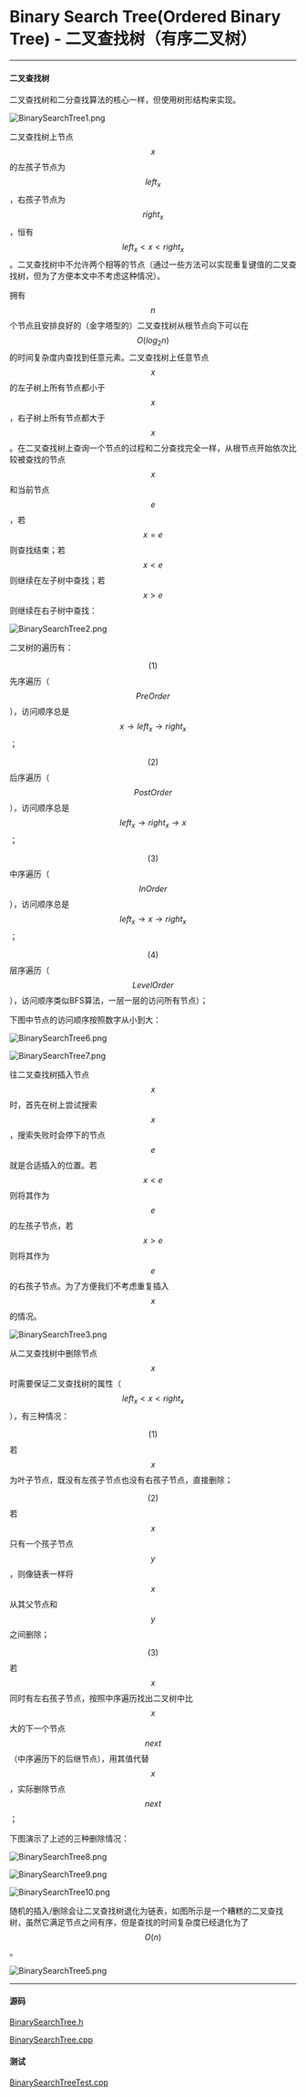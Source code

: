 <script type="text/javascript" src="https://cdnjs.cloudflare.com/ajax/libs/mathjax/2.7.1/MathJax.js?config=TeX-AMS-MML_HTMLorMML"></script>

# Binary Search Tree(Ordered Binary Tree) - 二叉查找树（有序二叉树）

--------

#### 二叉查找树

二叉查找树和二分查找算法的核心一样，但使用树形结构来实现。

![BinarySearchTree1.png](../res/BinarySearchTree1.png)

二叉查找树上节点$$ x $$的左孩子节点为$$ left_{x} $$，右孩子节点为$$ right_{x} $$，恒有$$ left_{x} \lt x \lt right_{x} $$。二叉查找树中不允许两个相等的节点（通过一些方法可以实现重复键值的二叉查找树，但为了方便本文中不考虑这种情况）。

拥有$$ n $$个节点且安排良好的（金字塔型的）二叉查找树从根节点向下可以在$$ O(log_2 n) $$的时间复杂度内查找到任意元素。二叉查找树上任意节点$$ x $$的左子树上所有节点都小于$$ x $$，右子树上所有节点都大于$$ x $$。在二叉查找树上查询一个节点的过程和二分查找完全一样，从根节点开始依次比较被查找的节点$$ x $$和当前节点$$ e $$，若$$ x = e $$则查找结束；若$$ x \lt e $$则继续在左子树中查找；若$$ x \gt e $$则继续在右子树中查找：

![BinarySearchTree2.png](../res/BinarySearchTree2.png)

二叉树的遍历有：

$$ (1) $$ 先序遍历（$$ PreOrder $$），访问顺序总是$$ x \rightarrow left_{x} \rightarrow right_{x} $$；

$$ (2) $$ 后序遍历（$$ PostOrder $$），访问顺序总是$$ left_{x} \rightarrow right_{x} \rightarrow x $$；

$$ (3) $$ 中序遍历（$$ InOrder $$），访问顺序总是$$ left_{x} \rightarrow x \rightarrow right_{x} $$；

$$ (4) $$ 层序遍历（$$ LevelOrder $$），访问顺序类似BFS算法，一层一层的访问所有节点）；

下图中节点的访问顺序按照数字从小到大：

![BinarySearchTree6.png](../res/BinarySearchTree6.png)

![BinarySearchTree7.png](../res/BinarySearchTree7.png)

往二叉查找树插入节点$$ x $$时，首先在树上尝试搜索$$ x $$，搜索失败时会停下的节点$$ e $$就是合适插入的位置。若$$ x \lt e $$则将其作为$$ e $$的左孩子节点，若$$ x \gt e $$则将其作为$$ e $$的右孩子节点。为了方便我们不考虑重复插入$$ x $$的情况。

![BinarySearchTree3.png](../res/BinarySearchTree3.png)

从二叉查找树中删除节点$$ x $$时需要保证二叉查找树的属性（$$ left_{x} \lt x \lt right_{x} $$），有三种情况：

$$ (1) $$ 若$$ x $$为叶子节点，既没有左孩子节点也没有右孩子节点，直接删除；

$$ (2) $$ 若$$ x $$只有一个孩子节点$$ y $$，则像链表一样将$$ x $$从其父节点和$$ y $$之间删除；

$$ (3) $$ 若$$ x $$同时有左右孩子节点，按照中序遍历找出二叉树中比$$ x $$大的下一个节点$$ next $$（中序遍历下的后继节点），用其值代替$$ x $$，实际删除节点$$ next $$；

下图演示了上述的三种删除情况：

![BinarySearchTree8.png](../res/BinarySearchTree8.png)

![BinarySearchTree9.png](../res/BinarySearchTree9.png)

![BinarySearchTree10.png](../res/BinarySearchTree10.png)

随机的插入/删除会让二叉查找树退化为链表，如图所示是一个糟糕的二叉查找树，虽然它满足节点之间有序，但是查找的时间复杂度已经退化为了$$ O(n) $$。

![BinarySearchTree5.png](../res/BinarySearchTree5.png)

--------

#### 源码

[BinarySearchTree.h](https://github.com/linrongbin16/Way-to-Algorithm/blob/master/src/DataStructure/BinarySearchTree.h)

[BinarySearchTree.cpp](https://github.com/linrongbin16/Way-to-Algorithm/blob/master/src/DataStructure/BinarySearchTree.cpp)

#### 测试

[BinarySearchTreeTest.cpp](https://github.com/linrongbin16/Way-to-Algorithm/blob/master/src/DataStructure/BinarySearchTreeTest.cpp)

